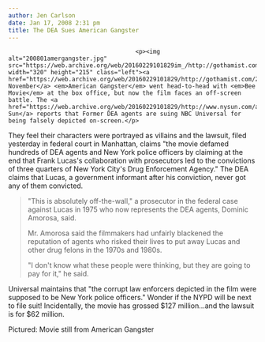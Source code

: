```yaml
---
author: Jen Carlson
date: Jan 17, 2008 2:31 pm
title: The DEA Sues American Gangster
---
```


	
										<p><img alt="200801amergangster.jpg" src="https://web.archive.org/web/20160229101829im_/http://gothamist.com/attachments/arts_jen/200801amergangster.jpg" width="320" height="215" class="left"><a href="https://web.archive.org/web/20160229101829/http://gothamist.com/2007/11/02/will_american_g.php">Last November</a> <em>American Gangster</em> went head-to-head with <em>Bee Movie</em> at the box office, but now the film faces an off-screen battle. The <a href="https://web.archive.org/web/20160229101829/http://www.nysun.com/article/69697">NY Sun</a> reports that Former DEA agents are suing NBC Universal for being falsely depicted on-screen.</p>

<p>They feel their characters were portrayed as villains and the lawsuit, filed yesterday in federal court in Manhattan, claims &quot;the movie defamed hundreds of DEA agents and New York police officers by claiming at the end that Frank Lucas&apos;s collaboration with prosecutors led to the convictions of three quarters of New York City&apos;s Drug Enforcement Agency.&quot; The DEA claims that Lucas, a government informant after his conviction, never got any of them convicted.</p><blockquote>&quot;This is absolutely off-the-wall,&quot; a prosecutor in the federal case against Lucas in 1975 who now represents the DEA agents, Dominic Amorosa, said.<p></p>

<p>Mr. Amorosa said the filmmakers had unfairly blackened the reputation of agents who risked their lives to put away Lucas and other drug felons in the 1970s and 1980s.</p>

<p>&quot;I don&apos;t know what these people were thinking, but they are going to pay for it,&quot; he said.</p></blockquote>Universal maintains that &quot;the corrupt law enforcers depicted in the film were supposed to be New York police officers.&quot; Wonder if the NYPD will be next to file suit! Incidentally, the movie has grossed $127 million...and the lawsuit is for $62 million.<p></p>

<p><span class="photo_caption">Pictured: Movie still from American Gangster</span></p>					
										
									
				